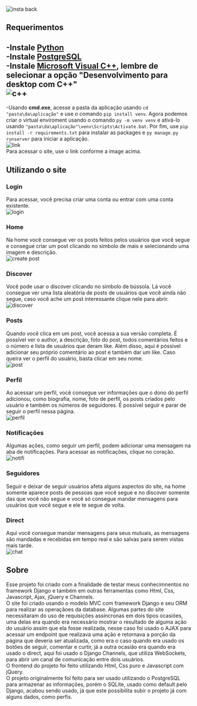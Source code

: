 ![insta back](https://user-images.githubusercontent.com/103686624/234957832-88cada5f-1966-427d-90d3-edbd2d3e5387.jpg)
## Requerimentos
-Instale [Python](https://www.python.org/downloads/)</br>
-Instale [PostgreSQL](https://www.postgresql.org/download/)<br>
-Instale [Microsoft Visual C++](https://visualstudio.microsoft.com/pt-br/visual-cpp-build-tools/), lembre de selecionar a opção "Desenvolvimento para desktop com C++"
</br>
![c++](https://user-images.githubusercontent.com/103686624/234313444-c1f7d5fc-53e4-4c63-84a1-25bf3b86f720.png)
</br>
-
-Usando **cmd.exe**, acesse a pasta da aplicação usando `cd "pasta\da\aplicação"` e use o comando `pip install venv`. Agora podemos criar o virtual enviroment usando
o comando `py -m venv venv` e ativá-lo usando `"pasta\da\aplicação"\venv\Scripts\Activate.bat`. Por fim, use `pip install -r requirements.txt` para instalar as packages e
`py manage.py runserver` para iniciar a aplicação. 
</br>
![link](https://user-images.githubusercontent.com/103686624/234323414-8999ca7a-df91-4613-91c4-2684d237c18c.jpg)
</br>
Para acessar o site, use o link conforme a image acima.
## Utilizando o site
### Login
Para acessar, você precisa criar uma conta ou entrar com uma conta existente.
<br>
![login](https://user-images.githubusercontent.com/103686624/234984644-41f4b39e-a6fa-4d84-a64a-acd08bdfa182.jpg)
<br>
### Home
Na home você consegue ver os posts feitos pelos usuários que você segue e consegue criar um post clicando no símbolo de mais e selecionando uma imagem e descrição.
<br>
![create post](https://user-images.githubusercontent.com/103686624/234971891-feddd689-38e5-4261-a31d-33e3c26366c4.jpg)
### Discover 
Você pode usar o discover clicando no símbolo de bússola. 
Lá você consegue ver uma lista aleatória de posts de usuários que você ainda não segue, caso você ache um post interessante clique nele para abrir. 
<br>
![discover](https://user-images.githubusercontent.com/103686624/234972859-13174aff-d930-4e44-8719-c5e887921fd1.jpg)
### Posts
Quando você clica em um post, você acessa a sua versão completa. É possível ver o author, a descrição, foto do post, todos comentários feitos e o número e lista de 
usuários que deram like. Além disso, aqui é póssivel adicionar seu próprio comentário ao post e também dar um like. Caso queira ver o perfil do usuário, basta clicar
em seu nome.
<br>
![post](https://user-images.githubusercontent.com/103686624/234974030-6eb7fe8e-8bcc-404c-9efa-d36be2814e29.jpg)
### Perfil
Ao acessar um perfil, você consegue ver informações que o dono do perfil adicionou, como biografia, nome, foto de perfil, os posts criados pelo usuário e também
os números de seguidores. É possível seguir e parar de seguir o perfil nessa página.
<br>
![perfil](https://user-images.githubusercontent.com/103686624/234976076-b8f32989-d2f4-4dcf-a331-dc1608e039fe.jpg)
<br>
### Notificações
Algumas ações, como seguir um perfil, podem adicionar uma mensagem na aba de notificações. Para acessar as notificações, clique no coração.
<br>
![notifi](https://user-images.githubusercontent.com/103686624/234978424-a61ff0a0-73c7-4c51-be8a-d21993e8332b.jpg)
<br>
### Seguidores
Seguir e deixar de seguir usuários afeta alguns aspectos do site, na home somente aparece posts de pessoas que você segue e no discover somente das que 
você não segue e você só consegue mandar mensagens para usuários que você segue e ele te segue de volta.
### Direct
Aqui você consegue mandar mensagens para seus mutuais, as mensagens são mandadas e recebidas em tempo real e são salvas para serem vistas mais tarde.
<br>
![chat](https://user-images.githubusercontent.com/103686624/234979154-2a5ba498-bbff-4fd0-b584-6e295c2db65b.jpg)
<br>
## Sobre
Esse projeto foi criado com a finalidade de testar meus conhecimnentos no framework Django e também em outras ferramentas como Html, Css, Javascript, Ajax,
jQuery e Channels. 
<br>
O site foi criado usando o modelo MVC com framework Django e seu ORM para realizar as operaçãoes da database. Algumas partes do site necessitaram do uso de 
requisições assíncronas em dois tipos ocasiões, uma delas era quando era necessário mostrar o resultado de alguma ação do usuário assim que ela fosse realizada,
nesse caso foi usado o AJAX para acessar um endpoint que realizava uma ação e retornava a porção da página que deveria ser atualizada, como era o caso quando era 
usado os botões de seguir, comentar e curtir, já a outra ocasião era quando era usado o direct, aqui foi usado o Django Channels, que utiliza WebSockets, para
abrir um canal de comunicação entre dois usuários. <br>
O frontend do projeto foi feito utilizando Html, Css puro e Javascript com jQuery.
<br>
O projeto originalmente foi feito para ser usado utilizando o PostgreSQL para armazenar as informações, porém o SQLite, usado como default pelo Django, acabou sendo
usado, já que este possibilita subir o projeto já com alguns dados, como perfis.





